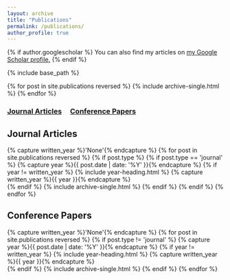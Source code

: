 ```yaml
---
layout: archive
title: "Publications"
permalink: /publications/
author_profile: true
---
```


{% if author.googlescholar %}
  You can also find my articles on <u><a href="{{author.googlescholar}}">my Google Scholar profile</a>.</u>
{% endif %}

{% include base_path %}

{% for post in site.publications reversed %}
  {% include archive-single.html %}
{% endfor %}

###  [Journal Articles](#journal-articles) &nbsp;&nbsp;&nbsp; [Conference Papers](#conference-papers)

Journal Articles
----------------

{% capture written_year %}'None'{% endcapture %}
{% for post in site.publications reversed %}
  {% if post.type %}
   {% if post.type == 'journal' %}
    {% capture year %}{{ post.date | date: '%Y' }}{% endcapture %}
    {% if year != written_year %}
      {% include year-heading.html %}
      {% capture written_year %}{{ year }}{% endcapture %}    
    {% endif %}
    {% include archive-single.html %}
   {% endif %}
  {% endif %}
{% endfor %}

Conference Papers
-----------------

{% capture written_year %}'None'{% endcapture %}
{% for post in site.publications reversed %}
  {% if post.type != 'journal' %}
    {% capture year %}{{ post.date | date: '%Y' }}{% endcapture %}
    {% if year != written_year %}
      {% include year-heading.html %}
      {% capture written_year %}{{ year }}{% endcapture %}    
    {% endif %}
    {% include archive-single.html %}
  {% endif %}
{% endfor %}
